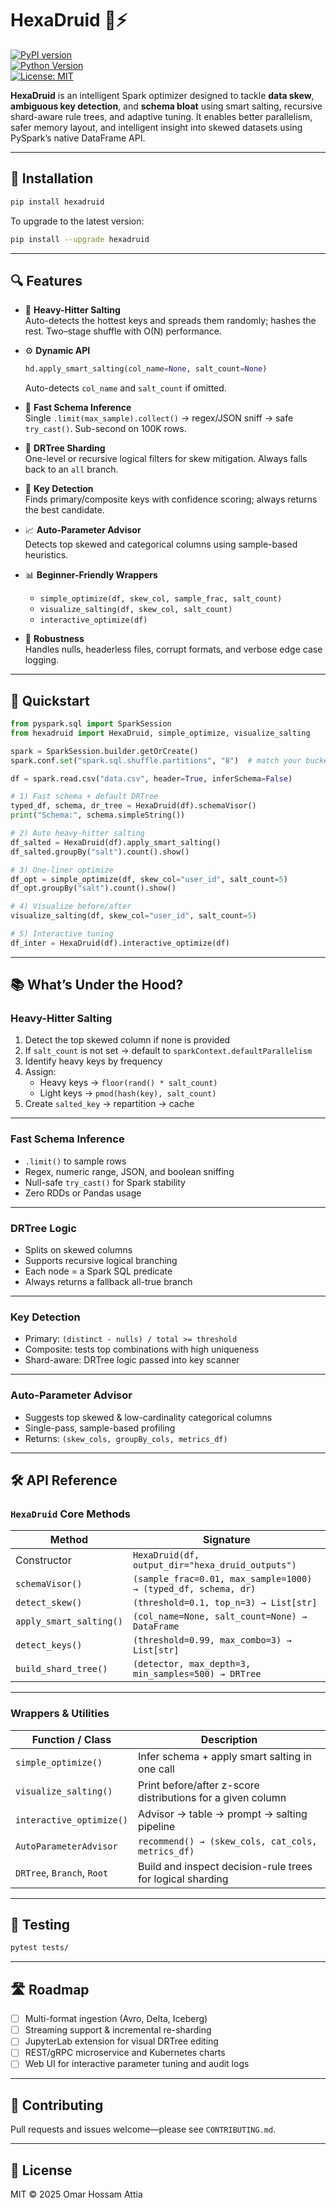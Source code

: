 # HexaDruid 🧠⚡

[![PyPI version](https://badge.fury.io/py/hexadruid.svg)](https://badge.fury.io/py/hexadruid)  
[![Python Version](https://img.shields.io/badge/python-3.8+-blue.svg)](https://www.python.org/)  
[![License: MIT](https://img.shields.io/badge/License-MIT-yellow.svg)](https://opensource.org/licenses/MIT)

**HexaDruid** is an intelligent Spark optimizer designed to tackle **data skew**, **ambiguous key detection**, and **schema bloat** using smart salting, recursive shard-aware rule trees, and adaptive tuning. It enables better parallelism, safer memory layout, and intelligent insight into skewed datasets using PySpark’s native DataFrame API.

---

## 🚀 Installation

```bash
pip install hexadruid
```

To upgrade to the latest version:

```bash
pip install --upgrade hexadruid
```

---

## 🔍 Features

- 🎯 **Heavy-Hitter Salting**  
  Auto-detects the hottest keys and spreads them randomly; hashes the rest. Two–stage shuffle with O(N) performance.

- ⚙️ **Dynamic API**
  ```python
  hd.apply_smart_salting(col_name=None, salt_count=None)
  ```
  Auto-detects `col_name` and `salt_count` if omitted.

- 🧠 **Fast Schema Inference**  
  Single `.limit(max_sample).collect()` → regex/JSON sniff → safe `try_cast()`. Sub-second on 100K rows.

- 🌲 **DRTree Sharding**  
  One-level or recursive logical filters for skew mitigation. Always falls back to an `all` branch.

- 🔑 **Key Detection**  
  Finds primary/composite keys with confidence scoring; always returns the best candidate.

- 📈 **Auto-Parameter Advisor**  
  Detects top skewed and categorical columns using sample-based heuristics.

- 📊 **Beginner-Friendly Wrappers**  
  - `simple_optimize(df, skew_col, sample_frac, salt_count)`  
  - `visualize_salting(df, skew_col, salt_count)`  
  - `interactive_optimize(df)`

- 🚨 **Robustness**  
  Handles nulls, headerless files, corrupt formats, and verbose edge case logging.

---

## 🧠 Quickstart

```python
from pyspark.sql import SparkSession
from hexadruid import HexaDruid, simple_optimize, visualize_salting

spark = SparkSession.builder.getOrCreate()
spark.conf.set("spark.sql.shuffle.partitions", "8")  # match your bucket count

df = spark.read.csv("data.csv", header=True, inferSchema=False)

# 1) Fast schema + default DRTree
typed_df, schema, dr_tree = HexaDruid(df).schemaVisor()
print("Schema:", schema.simpleString())

# 2) Auto heavy-hitter salting
df_salted = HexaDruid(df).apply_smart_salting()
df_salted.groupBy("salt").count().show()

# 3) One-liner optimize
df_opt = simple_optimize(df, skew_col="user_id", salt_count=5)
df_opt.groupBy("salt").count().show()

# 4) Visualize before/after
visualize_salting(df, skew_col="user_id", salt_count=5)

# 5) Interactive tuning
df_inter = HexaDruid(df).interactive_optimize(df)
```

---

## 📚 What’s Under the Hood?

### Heavy-Hitter Salting

1. Detect the top skewed column if none is provided  
2. If `salt_count` is not set → default to `sparkContext.defaultParallelism`  
3. Identify heavy keys by frequency  
4. Assign:
   - Heavy keys → `floor(rand() * salt_count)`
   - Light keys → `pmod(hash(key), salt_count)`  
5. Create `salted_key` → repartition → cache

---

### Fast Schema Inference

- `.limit()` to sample rows  
- Regex, numeric range, JSON, and boolean sniffing  
- Null-safe `try_cast()` for Spark stability  
- Zero RDDs or Pandas usage

---

### DRTree Logic

- Splits on skewed columns  
- Supports recursive logical branching  
- Each node = a Spark SQL predicate  
- Always returns a fallback all-true branch

---

### Key Detection

- Primary: `(distinct - nulls) / total >= threshold`  
- Composite: tests top combinations with high uniqueness  
- Shard-aware: DRTree logic passed into key scanner

---

### Auto-Parameter Advisor

- Suggests top skewed & low-cardinality categorical columns  
- Single-pass, sample-based profiling  
- Returns: `(skew_cols, groupBy_cols, metrics_df)`

---

## 🛠️ API Reference

### `HexaDruid` Core Methods

| Method               | Signature                                                                 |
|----------------------|---------------------------------------------------------------------------|
| Constructor          | `HexaDruid(df, output_dir="hexa_druid_outputs")`                          |
| `schemaVisor()`      | `(sample_frac=0.01, max_sample=1000) → (typed_df, schema, dr)`            |
| `detect_skew()`      | `(threshold=0.1, top_n=3) → List[str]`                                    |
| `apply_smart_salting()` | `(col_name=None, salt_count=None) → DataFrame`                         |
| `detect_keys()`      | `(threshold=0.99, max_combo=3) → List[str]`                               |
| `build_shard_tree()` | `(detector, max_depth=3, min_samples=500) → DRTree`                       |

---

### Wrappers & Utilities

| Function / Class          | Description                                                           |
|---------------------------|-----------------------------------------------------------------------|
| `simple_optimize()`       | Infer schema + apply smart salting in one call                        |
| `visualize_salting()`     | Print before/after z-score distributions for a given column           |
| `interactive_optimize()`  | Advisor → table → prompt → salting pipeline                           |
| `AutoParameterAdvisor`    | `recommend() → (skew_cols, cat_cols, metrics_df)`                     |
| `DRTree`, `Branch`, `Root`| Build and inspect decision-rule trees for logical sharding            |

---

## 🧪 Testing

```bash
pytest tests/
```

---

## 🛣️ Roadmap

- [ ] Multi-format ingestion (Avro, Delta, Iceberg)  
- [ ] Streaming support & incremental re-sharding  
- [ ] JupyterLab extension for visual DRTree editing  
- [ ] REST/gRPC microservice and Kubernetes charts  
- [ ] Web UI for interactive parameter tuning and audit logs  

---

## 🤝 Contributing

Pull requests and issues welcome—please see `CONTRIBUTING.md`.

---

## 📄 License

MIT © 2025 Omar Hossam Attia
